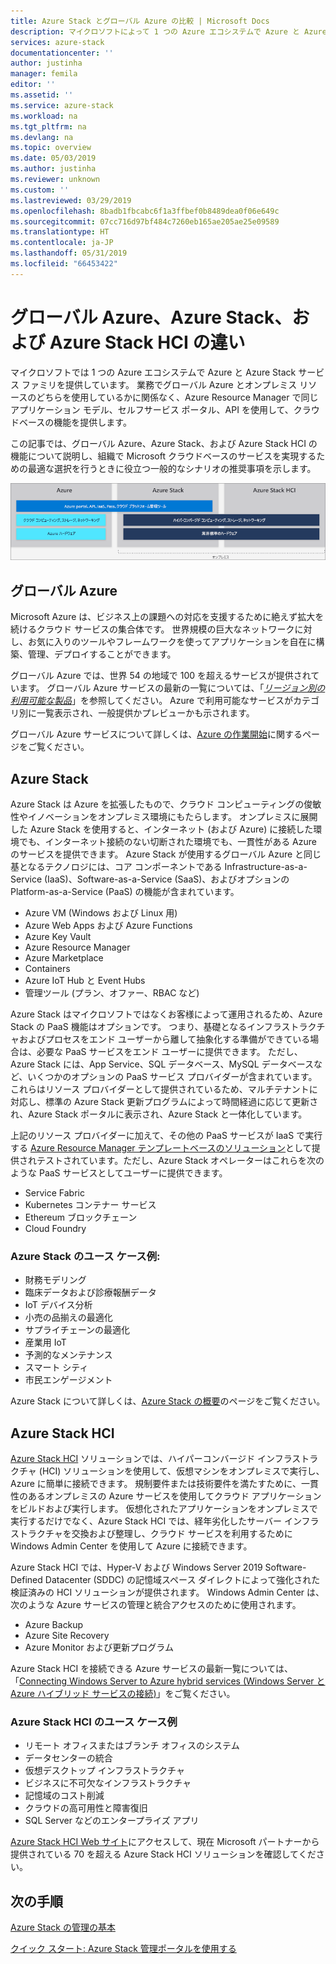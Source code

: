 ```yaml
---
title: Azure Stack とグローバル Azure の比較 | Microsoft Docs
description: マイクロソフトによって 1 つの Azure エコシステムで Azure と Azure Stack サービス ファミリがどのように提供されているかを説明します。
services: azure-stack
documentationcenter: ''
author: justinha
manager: femila
editor: ''
ms.assetid: ''
ms.service: azure-stack
ms.workload: na
ms.tgt_pltfrm: na
ms.devlang: na
ms.topic: overview
ms.date: 05/03/2019
ms.author: justinha
ms.reviewer: unknown
ms.custom: ''
ms.lastreviewed: 03/29/2019
ms.openlocfilehash: 8badb1fbcabc6f1a3ffbef0b8489dea0f06e649c
ms.sourcegitcommit: 07cc716d97bf484c7260eb165ae205ae25e09589
ms.translationtype: HT
ms.contentlocale: ja-JP
ms.lasthandoff: 05/31/2019
ms.locfileid: "66453422"
---
```

# <a name="differences-between-global-azure-azure-stack-and-azure-stack-hci"></a>グローバル Azure、Azure Stack、および Azure Stack HCI の違い

マイクロソフトでは 1 つの Azure エコシステムで Azure と Azure Stack サービス ファミリを提供しています。 業務でグローバル Azure とオンプレミス リソースのどちらを使用しているかに関係なく、Azure Resource Manager で同じアプリケーション モデル、セルフサービス ポータル、API を使用して、クラウドベースの機能を提供します。

この記事では、グローバル Azure、Azure Stack、および Azure Stack HCI の機能について説明し、組織で Microsoft クラウドベースのサービスを実現するための最適な選択を行うときに役立つ一般的なシナリオの推奨事項を示します。

![Azure エコシステムの概要](./media/compare-azure-azure-stack/azure-family.png)

## <a name="global-azure"></a>グローバル Azure

Microsoft Azure は、ビジネス上の課題への対応を支援するために絶えず拡大を続けるクラウド サービスの集合体です。 世界規模の巨大なネットワークに対し、お気に入りのツールやフレームワークを使ってアプリケーションを自在に構築、管理、デプロイすることができます。

グローバル Azure では、世界 54 の地域で 100 を超えるサービスが提供されています。 グローバル Azure サービスの最新の一覧については、「[*リージョン別の利用可能な製品*](https://azure.microsoft.com/regions/services)」を参照してください。 Azure で利用可能なサービスがカテゴリ別に一覧表示され、一般提供かプレビューかも示されます。

グローバル Azure サービスについて詳しくは、[Azure の作業開始](https://docs.microsoft.com/azure/#pivot=get-started&panel=get-started1)に関するページをご覧ください。

## <a name="azure-stack"></a>Azure Stack

Azure Stack は Azure を拡張したもので、クラウド コンピューティングの俊敏性やイノベーションをオンプレミス環境にもたらします。 オンプレミスに展開した Azure Stack を使用すると、インターネット (および Azure) に接続した環境でも、インターネット接続のない切断された環境でも、一貫性がある Azure のサービスを提供できます。 Azure Stack が使用するグローバル Azure と同じ基となるテクノロジには、コア コンポーネントである Infrastructure-as-a-Service (IaaS)、Software-as-a-Service (SaaS)、およびオプションの Platform-as-a-Service (PaaS) の機能が含まれています。

- Azure VM (Windows および Linux 用)
- Azure Web Apps および Azure Functions
- Azure Key Vault
- Azure Resource Manager
- Azure Marketplace
- Containers
- Azure IoT Hub と Event Hubs
- 管理ツール (プラン、オファー、RBAC など)

Azure Stack はマイクロソフトではなくお客様によって運用されるため、Azure Stack の PaaS 機能はオプションです。 つまり、基礎となるインフラストラクチャおよびプロセスをエンド ユーザーから離して抽象化する準備ができている場合は、必要な PaaS サービスをエンド ユーザーに提供できます。 ただし、Azure Stack には、App Service、SQL データベース、MySQL データベースなど、いくつかのオプションの PaaS サービス プロバイダーが含まれています。 これらはリソース プロバイダーとして提供されているため、マルチテナントに対応し、標準の Azure Stack 更新プログラムによって時間経過に応じて更新され、Azure Stack ポータルに表示され、Azure Stack と一体化しています。

上記のリソース プロバイダーに加えて、その他の PaaS サービスが IaaS で実行する [Azure Resource Manager テンプレートベースのソリューション](https://github.com/Azure/AzureStack-QuickStart-Templates)として提供されテストされています。ただし、Azure Stack オペレーターはこれらを次のような PaaS サービスとしてユーザーに提供できます。

- Service Fabric
- Kubernetes コンテナー サービス
- Ethereum ブロックチェーン
- Cloud Foundry

### <a name="example-use-cases-for-azure-stack"></a>Azure Stack のユース ケース例:

- 財務モデリング
- 臨床データおよび診療報酬データ
- IoT デバイス分析
- 小売の品揃えの最適化
- サプライチェーンの最適化
- 産業用 IoT
- 予測的なメンテナンス
- スマート シティ
- 市民エンゲージメント

Azure Stack について詳しくは、[Azure Stack の概要](azure-stack-overview.md)のページをご覧ください。

## <a name="azure-stack-hci"></a>Azure Stack HCI

[Azure Stack HCI](azure-stack-hci-overview.md) ソリューションでは、ハイパーコンバージド インフラストラクチャ (HCI) ソリューションを使用して、仮想マシンをオンプレミスで実行し、Azure に簡単に接続できます。 規制要件または技術要件を満たすために、一貫性のあるオンプレミスの Azure サービスを使用してクラウド アプリケーションをビルドおよび実行します。 仮想化されたアプリケーションをオンプレミスで実行するだけでなく、Azure Stack HCI では、経年劣化したサーバー インフラストラクチャを交換および整理し、クラウド サービスを利用するために Windows Admin Center を使用して Azure に接続できます。

Azure Stack HCI では、Hyper-V および Windows Server 2019 Software-Defined Datacenter (SDDC) の記憶域スペース ダイレクトによって強化された検証済みの HCI ソリューションが提供されます。 Windows Admin Center は、次のような Azure サービスの管理と統合アクセスのために使用されます。

- Azure Backup
- Azure Site Recovery
- Azure Monitor および更新プログラム

Azure Stack HCI を接続できる Azure サービスの最新一覧については、「[Connecting Windows Server to Azure hybrid services (Windows Server と Azure ハイブリッド サービスの接続)](https://docs.microsoft.com/windows-server/azure-hybrid-services/index)」をご覧ください。

### <a name="example-use-cases-for-azure-stack-hci"></a>Azure Stack HCI のユース ケース例
- リモート オフィスまたはブランチ オフィスのシステム
- データセンターの統合
- 仮想デスクトップ インフラストラクチャ
- ビジネスに不可欠なインフラストラクチャ
- 記憶域のコスト削減
- クラウドの高可用性と障害復旧
- SQL Server などのエンタープライズ アプリ

[Azure Stack HCI Web サイト](https://azure.microsoft.com/overview/azure-stack/hci/)にアクセスして、現在 Microsoft パートナーから提供されている 70 を超える Azure Stack HCI ソリューションを確認してください。

## <a name="next-steps"></a>次の手順

[Azure Stack の管理の基本](azure-stack-manage-basics.md)

[クイック スタート: Azure Stack 管理ポータルを使用する](azure-stack-manage-portals.md)
